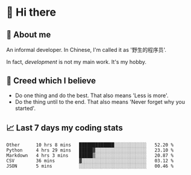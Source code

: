 # 👋 Hi there

## :speech_balloon: About me

An informal developer. In Chinese, I'm called it as '野生的程序员'.

In fact, _development_ is not my main work. It's my hobby.

## :see_no_evil: Creed which I believe

- Do one thing and do the best. That also means 'Less is more'.
- Do the thing until to the end. That also means 'Never forget why you started'.

## :chart_with_upwards_trend: Last 7 days my coding stats

<!--START_SECTION:waka-->
```text
Other      10 hrs 8 mins   █████████████░░░░░░░░░░░░   52.20 % 
Python     4 hrs 29 mins   █████▓░░░░░░░░░░░░░░░░░░░   23.10 % 
Markdown   4 hrs 3 mins    █████▒░░░░░░░░░░░░░░░░░░░   20.87 % 
CSV        36 mins         ▓░░░░░░░░░░░░░░░░░░░░░░░░   03.12 % 
JSON       5 mins          ░░░░░░░░░░░░░░░░░░░░░░░░░   00.46 % 
```
<!--END_SECTION:waka-->
